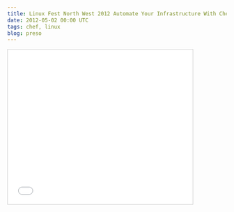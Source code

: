 ```yaml
---
title: Linux Fest North West 2012 Automate Your Infrastructure With Chef
date: 2012-05-02 00:00 UTC
tags: chef, linux
blog: preso
---
```

<iframe src="//www.slideshare.net/slideshow/embed_code/key/LVjood8NHUdbF8" width="425" height="355" frameborder="0" marginwidth="0" marginheight="0" scrolling="no" style="border:1px solid #CCC; border-width:1px; margin-bottom:5px; max-width: 100%;" allowfullscreen> </iframe>
